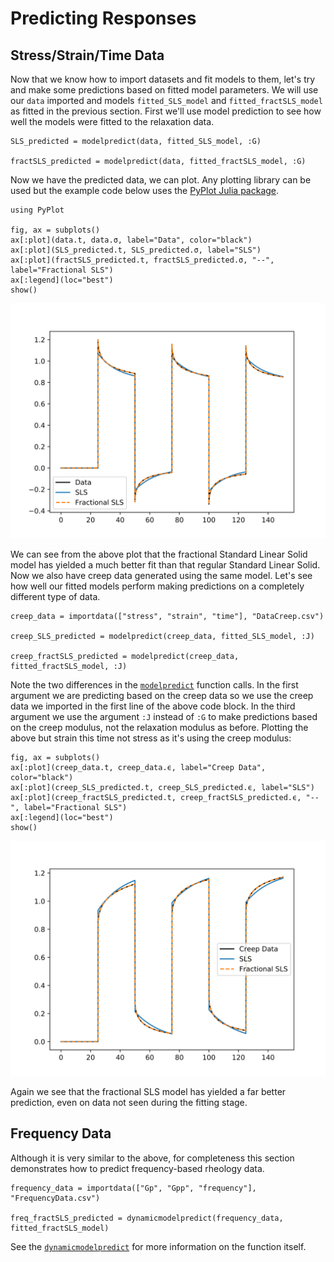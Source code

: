 # Predicting Responses

## Stress/Strain/Time Data
Now that we know how to import datasets and fit models to them, let's try and make some predictions based on fitted model parameters. We will use our `data` imported and models `fitted_SLS_model` and `fitted_fractSLS_model` as fitted in the previous section. First we'll use model prediction to see how well the models were fitted to the relaxation data.
```
SLS_predicted = modelpredict(data, fitted_SLS_model, :G)

fractSLS_predicted = modelpredict(data, fitted_fractSLS_model, :G)
```
Now we have the predicted data, we can plot. Any plotting library can be used but the example code below uses the [PyPlot Julia package](https://github.com/JuliaPy/PyPlot.jl).
```
using PyPlot

fig, ax = subplots()
ax[:plot](data.t, data.σ, label="Data", color="black")
ax[:plot](SLS_predicted.t, SLS_predicted.σ, label="SLS")
ax[:plot](fractSLS_predicted.t, fractSLS_predicted.σ, "--", label="Fractional SLS")
ax[:legend](loc="best")
show()
```
![relaxation prediction](assets/relaxation_predict.svg) 

We can see from the above plot that the fractional Standard Linear Solid model has yielded a much better fit than that regular Standard Linear Solid. Now we also have creep data generated using the same model. Let's see how well our fitted models perform making predictions on a completely different type of data.
```
creep_data = importdata(["stress", "strain", "time"], "DataCreep.csv")

creep_SLS_predicted = modelpredict(creep_data, fitted_SLS_model, :J)

creep_fractSLS_predicted = modelpredict(creep_data, fitted_fractSLS_model, :J)
```
Note the two differences in the [`modelpredict`](@ref) function calls. In the first argument we are predicting based on the creep data so we use the creep data we imported in the first line of the above code block. In the third argument we use the argument `:J` instead of `:G` to make predictions based on the creep modulus, not the relaxation modulus as before. Plotting the above but strain this time not stress as it's using the creep modulus:
```
fig, ax = subplots()
ax[:plot](creep_data.t, creep_data.ϵ, label="Creep Data", color="black")
ax[:plot](creep_SLS_predicted.t, creep_SLS_predicted.ϵ, label="SLS")
ax[:plot](creep_fractSLS_predicted.t, creep_fractSLS_predicted.ϵ, "--", label="Fractional SLS")
ax[:legend](loc="best")
show()
```
![creep prediction](assets/creep_predict.svg)


Again we see that the fractional SLS model has yielded a far better prediction, even on data not seen during the fitting stage.

## Frequency Data
Although it is very similar to the above, for completeness this section demonstrates how to predict frequency-based rheology data.
```
frequency_data = importdata(["Gp", "Gpp", "frequency"], "FrequencyData.csv")

freq_fractSLS_predicted = dynamicmodelpredict(frequency_data, fitted_fractSLS_model)
```
See the [`dynamicmodelpredict`](@ref) for more information on the function itself.